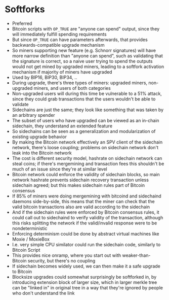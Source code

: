 # Softforks

- Preferred
- Bitcoin scripts with `OP_TRUE` are "anyone can spend" output, since they
  will immediately fulfill spending requirements
- But since `OP_TRUE` can have parameters afterwards, that provides
  backwards-compatible upgrade mechanism
- So miners supporting new feature (e.g. Schnorr signatures) will have
  more narrow definition than "anyone can spend", such as validating
  that the signature is correct, so a naive user trying to spend the
  outputs would not get mined by upgraded miners, leading to a softfork
  activation mechanism if majority of miners have upgraded
- Used by BIP16, BIP30, BIP34, ..
- During upgrade, there's three types of miners: upgraded miners,
  non-upgraded miners, and users of both categories
- Non-upgraded users will during this time be vulnerable to a 51% attack,
  since they could grab transactions that the users wouldn't be able to
  validate
- Sidechains are just the same; they look like something that was taken
  by an arbitrary spender
- The subset of users who have upgraded can be viewed as an in-chain
  sidechain, they understand an extended feature
- So sidechains can be seen as a generalization and modularization of
  existing upgrade behavior
- By making the Bitcoin network effectively an SPV client of the sidechain
  network, there's loose coupling; problems on sidechain network don't
  leak into the Bitcoin network
- The cost is different security model, hashrate on sidechain network
  can steal coins; if there's mergemining and transaction fees this
  shouldn't be much of an issue since they're at similar level
- Bitcoin network could enforce the validity of sidechain blocks, so main
  network hashrate prevents sidechain recovery transaction unless sidechain
  agreed; but this makes sidechain rules part of Bitcoin consensus
- If 85% of miners were doing mergemining with bitcoind and sidechaind
  daemons side-by-side, this means that the miner can check that the valid
  bitcoin transactions also are valid according to the sidechain
- And if the sidechain rules were enforced by Bitcoin consensus rules,
  it could call out to sidechaind to verify validity of the transaction,
  although this risks splitting the network if the valid/invalid response
  were to be nondeterministic
- Enforcing determinism could be done by abstract virtual machines like
  Moxie / MoxieBox
- I.e. very simple CPU similator could run the sidechain code, similarly
  to Bitcoin Script
- This provides nice onramp, where you start out with weaker-than-Bitcoin
  security, but there's no coupling
- If sidechain becomes widely used, we can then make it a safe upgrade
  to Bitcoin
- Blocksize upgrades could somewhat surprisingly be softforked in, by
  introducing extension block of larger size, which in larger
  merkle tree can be "linked in" in original tree in a way that they're
  ignored by people who don't understand the link
